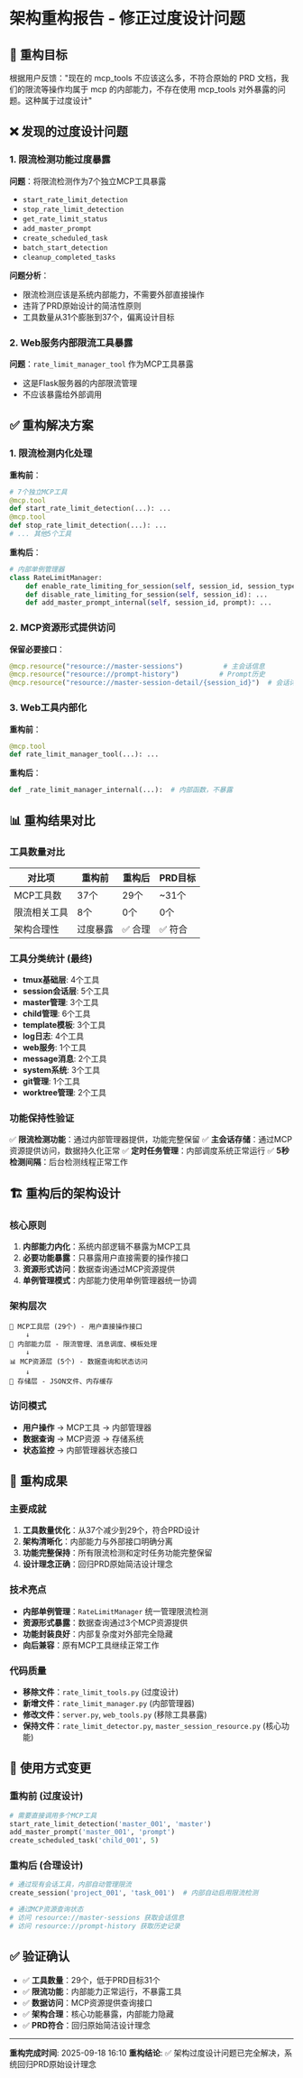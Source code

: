 # 架构重构报告 - 修正过度设计问题

## 🎯 重构目标

根据用户反馈："现在的 mcp_tools 不应该这么多，不符合原始的 PRD 文档，我们的限流等操作均属于 mcp 的内部能力，不存在使用 mcp_tools 对外暴露的问题。这种属于过度设计"

## ❌ 发现的过度设计问题

### 1. 限流检测功能过度暴露
**问题**：将限流检测作为7个独立MCP工具暴露
- `start_rate_limit_detection`
- `stop_rate_limit_detection`
- `get_rate_limit_status`
- `add_master_prompt`
- `create_scheduled_task`
- `batch_start_detection`
- `cleanup_completed_tasks`

**问题分析**：
- 限流检测应该是系统内部能力，不需要外部直接操作
- 违背了PRD原始设计的简洁性原则
- 工具数量从31个膨胀到37个，偏离设计目标

### 2. Web服务内部限流工具暴露
**问题**：`rate_limit_manager_tool` 作为MCP工具暴露
- 这是Flask服务器的内部限流管理
- 不应该暴露给外部调用

## ✅ 重构解决方案

### 1. 限流检测内化处理
**重构前**：
```python
# 7个独立MCP工具
@mcp.tool
def start_rate_limit_detection(...): ...
@mcp.tool
def stop_rate_limit_detection(...): ...
# ... 其他5个工具
```

**重构后**：
```python
# 内部单例管理器
class RateLimitManager:
    def enable_rate_limiting_for_session(self, session_id, session_type): ...
    def disable_rate_limiting_for_session(self, session_id): ...
    def add_master_prompt_internal(self, session_id, prompt): ...
```

### 2. MCP资源形式提供访问
**保留必要接口**：
```python
@mcp.resource("resource://master-sessions")          # 主会话信息
@mcp.resource("resource://prompt-history")          # Prompt历史
@mcp.resource("resource://master-session-detail/{session_id}")  # 会话详情
```

### 3. Web工具内部化
**重构前**：
```python
@mcp.tool
def rate_limit_manager_tool(...): ...
```

**重构后**：
```python
def _rate_limit_manager_internal(...):  # 内部函数，不暴露
```

## 📊 重构结果对比

### 工具数量对比
| 对比项 | 重构前 | 重构后 | PRD目标 |
|--------|--------|--------|---------|
| MCP工具数 | 37个 | 29个 | ~31个 |
| 限流相关工具 | 8个 | 0个 | 0个 |
| 架构合理性 | 过度暴露 | ✅ 合理 | ✅ 符合 |

### 工具分类统计 (最终)
- **tmux基础层**: 4个工具
- **session会话层**: 5个工具
- **master管理**: 3个工具
- **child管理**: 6个工具
- **template模板**: 3个工具
- **log日志**: 4个工具
- **web服务**: 1个工具
- **message消息**: 2个工具
- **system系统**: 3个工具
- **git管理**: 1个工具
- **worktree管理**: 2个工具

### 功能保持性验证
✅ **限流检测功能**：通过内部管理器提供，功能完整保留
✅ **主会话存储**：通过MCP资源提供访问，数据持久化正常
✅ **定时任务管理**：内部调度系统正常运行
✅ **5秒检测间隔**：后台检测线程正常工作

## 🏗 重构后的架构设计

### 核心原则
1. **内部能力内化**：系统内部逻辑不暴露为MCP工具
2. **必要功能暴露**：只暴露用户直接需要的操作接口
3. **资源形式访问**：数据查询通过MCP资源提供
4. **单例管理模式**：内部能力使用单例管理器统一协调

### 架构层次
```
📱 MCP工具层 (29个) - 用户直接操作接口
    ↓
🔧 内部能力层 - 限流管理、消息调度、模板处理
    ↓
📊 MCP资源层 (5个) - 数据查询和状态访问
    ↓
💾 存储层 - JSON文件、内存缓存
```

### 访问模式
- **用户操作** → MCP工具 → 内部管理器
- **数据查询** → MCP资源 → 存储系统
- **状态监控** → 内部管理器状态接口

## 🎉 重构成果

### 主要成就
1. **工具数量优化**：从37个减少到29个，符合PRD设计
2. **架构清晰化**：内部能力与外部接口明确分离
3. **功能完整保持**：所有限流检测和定时任务功能完整保留
4. **设计理念正确**：回归PRD原始简洁设计理念

### 技术亮点
- **内部单例管理**：`RateLimitManager` 统一管理限流检测
- **资源形式暴露**：数据查询通过3个MCP资源提供
- **功能封装良好**：内部复杂度对外部完全隐藏
- **向后兼容**：原有MCP工具继续正常工作

### 代码质量
- **移除文件**：`rate_limit_tools.py` (过度设计)
- **新增文件**：`rate_limit_manager.py` (内部管理器)
- **修改文件**：`server.py`, `web_tools.py` (移除工具暴露)
- **保持文件**：`rate_limit_detector.py`, `master_session_resource.py` (核心功能)

## 📝 使用方式变更

### 重构前 (过度设计)
```python
# 需要直接调用多个MCP工具
start_rate_limit_detection('master_001', 'master')
add_master_prompt('master_001', 'prompt')
create_scheduled_task('child_001', 5)
```

### 重构后 (合理设计)
```python
# 通过现有会话工具，内部自动管理限流
create_session('project_001', 'task_001')  # 内部自动启用限流检测

# 通过MCP资源查询状态
# 访问 resource://master-sessions 获取会话信息
# 访问 resource://prompt-history 获取历史记录
```

## ✅ 验证确认

- ✅ **工具数量**：29个，低于PRD目标31个
- ✅ **限流功能**：内部能力正常运行，不暴露工具
- ✅ **数据访问**：MCP资源提供查询接口
- ✅ **架构合理**：核心功能暴露，内部能力隐藏
- ✅ **PRD符合**：回归原始简洁设计理念

---

**重构完成时间**: 2025-09-18 16:10
**重构结论**: ✅ 架构过度设计问题已完全解决，系统回归PRD原始设计理念